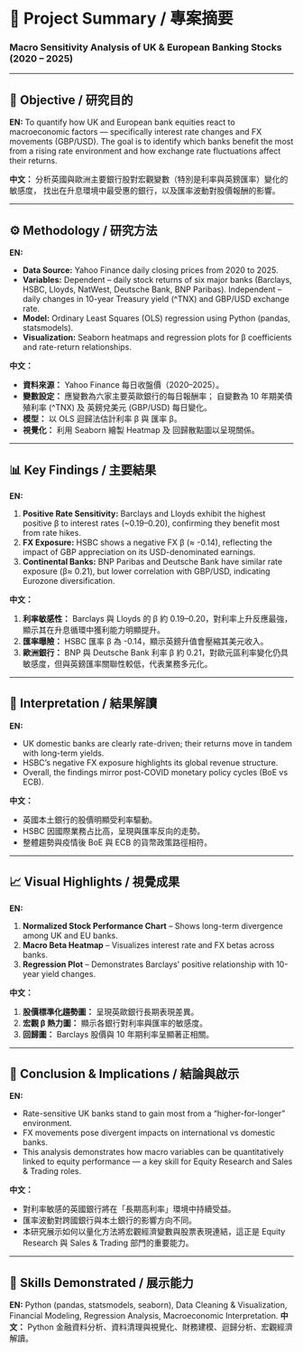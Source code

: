 
# 📘 **Project Summary / 專案摘要**

### Macro Sensitivity Analysis of UK & European Banking Stocks (2020 – 2025)

---

## 🎯 **Objective / 研究目的**

**EN:**
To quantify how UK and European bank equities react to macroeconomic factors — specifically interest rate changes and FX movements (GBP/USD).
The goal is to identify which banks benefit the most from a rising rate environment and how exchange rate fluctuations affect their returns.

**中文：**
分析英國與歐洲主要銀行股對宏觀變數（特別是利率與英鎊匯率）變化的敏感度，
找出在升息環境中最受惠的銀行，以及匯率波動對股價報酬的影響。

---

## ⚙️ **Methodology / 研究方法**

**EN:**

* **Data Source:** Yahoo Finance daily closing prices from 2020 to 2025.
* **Variables:**
  Dependent – daily stock returns of six major banks (Barclays, HSBC, Lloyds, NatWest, Deutsche Bank, BNP Paribas).
  Independent – daily changes in 10-year Treasury yield (^TNX) and GBP/USD exchange rate.
* **Model:** Ordinary Least Squares (OLS) regression using Python (pandas, statsmodels).
* **Visualization:** Seaborn heatmaps and regression plots for β coefficients and rate-return relationships.

**中文：**

* **資料來源：** Yahoo Finance 每日收盤價（2020–2025）。
* **變數設定：**
  應變數為六家主要英歐銀行的每日報酬率；
  自變數為 10 年期美債殖利率 (^TNX) 及 英鎊兌美元 (GBP/USD) 每日變化。
* **模型：** 以 OLS 迴歸法估計利率 β 與 匯率 β。
* **視覺化：** 利用 Seaborn 繪製 Heatmap 及 回歸散點圖以呈現關係。

---

## 📊 **Key Findings / 主要結果**

**EN:**

1. **Positive Rate Sensitivity:** Barclays and Lloyds exhibit the highest positive β to interest rates (~0.19–0.20), confirming they benefit most from rate hikes.
2. **FX Exposure:** HSBC shows a negative FX β (≈ -0.14), reflecting the impact of GBP appreciation on its USD-denominated earnings.
3. **Continental Banks:** BNP Paribas and Deutsche Bank have similar rate exposure (β≈ 0.21), but lower correlation with GBP/USD, indicating Eurozone diversification.

**中文：**

1. **利率敏感性：** Barclays 與 Lloyds 的 β 約 0.19–0.20，對利率上升反應最強，顯示其在升息循環中獲利能力明顯提升。
2. **匯率曝險：** HSBC 匯率 β 為 -0.14，顯示英鎊升值會壓縮其美元收入。
3. **歐洲銀行：** BNP 與 Deutsche Bank 利率 β 約 0.21，對歐元區利率變化仍具敏感度，但與英鎊匯率關聯性較低，代表業務多元化。

---

## 🧠 **Interpretation / 結果解讀**

**EN:**

* UK domestic banks are clearly rate-driven; their returns move in tandem with long-term yields.
* HSBC’s negative FX exposure highlights its global revenue structure.
* Overall, the findings mirror post-COVID monetary policy cycles (BoE vs ECB).

**中文：**

* 英國本土銀行的股價明顯受利率驅動。
* HSBC 因國際業務占比高，呈現與匯率反向的走勢。
* 整體趨勢與疫情後 BoE 與 ECB 的貨幣政策路徑相符。

---

## 📈 **Visual Highlights / 視覺成果**

**EN:**

1. **Normalized Stock Performance Chart** – Shows long-term divergence among UK and EU banks.
2. **Macro Beta Heatmap** – Visualizes interest rate and FX betas across banks.
3. **Regression Plot** – Demonstrates Barclays’ positive relationship with 10-year yield changes.

**中文：**

1. **股價標準化趨勢圖：** 呈現英歐銀行長期表現差異。
2. **宏觀 β 熱力圖：** 顯示各銀行對利率與匯率的敏感度。
3. **回歸圖：** Barclays 股價與 10 年期利率呈顯著正相關。

---

## 🧾 **Conclusion & Implications / 結論與啟示**

**EN:**

* Rate-sensitive UK banks stand to gain most from a “higher-for-longer” environment.
* FX movements pose divergent impacts on international vs domestic banks.
* This analysis demonstrates how macro variables can be quantitatively linked to equity performance — a key skill for Equity Research and Sales & Trading roles.

**中文：**

* 對利率敏感的英國銀行將在「長期高利率」環境中持續受益。
* 匯率波動對跨國銀行與本土銀行的影響方向不同。
* 本研究展示如何以量化方法將宏觀經濟變數與股票表現連結，這正是 Equity Research 與 Sales & Trading 部門的重要能力。

---

## 💼 **Skills Demonstrated / 展示能力**

**EN:** Python (pandas, statsmodels, seaborn), Data Cleaning & Visualization, Financial Modeling, Regression Analysis, Macroeconomic Interpretation.
**中文：** Python 金融資料分析、資料清理與視覺化、財務建模、迴歸分析、宏觀經濟解讀。

